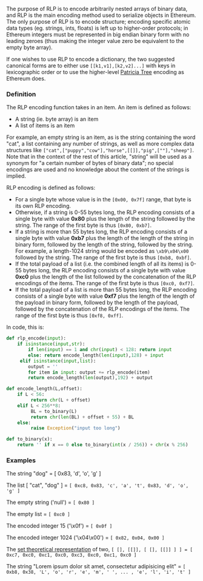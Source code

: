 The purpose of RLP is to encode arbitrarily nested arrays of binary data, and RLP is the main encoding method used to serialize objects in Ethereum. The only purpose of RLP is to encode structure; encoding specific atomic data types (eg. strings, ints, floats) is left up to higher-order protocols; in Ethereum integers must be represented in big endian binary form with no leading zeroes (thus making the integer value zero be equivalent to the empty byte array).

If one wishes to use RLP to encode a dictionary, the two suggested canonical forms are to either use `[[k1,v1],[k2,v2]...]` with keys in lexicographic order or to use the higher-level [Patricia Tree](https://github.com/ethereum/wiki/wiki/Patricia-Tree) encoding as Ethereum does.

### Definition

The RLP encoding function takes in an item. An item is defined as follows:

* A string (ie. byte array) is an item
* A list of items is an item

For example, an empty string is an item, as is the string containing the word "cat", a list containing any number of strings, as well as more complex data structures like `["cat",["puppy","cow"],"horse",[[]],"pig",[""],"sheep"]`. Note that in the context of the rest of this article, "string" will be used as a synonym for "a certain number of bytes of binary data"; no special encodings are used and no knowledge about the content of the strings is implied.

RLP encoding is defined as follows:

* For a single byte whose value is in the `[0x00, 0x7f]` range, that byte is its own RLP encoding.
* Otherwise, if a string is 0-55 bytes long, the RLP encoding consists of a single byte with value **0x80** plus the length of the string followed by the string. The range of the first byte is thus `[0x80, 0xb7]`.
* If a string is more than 55 bytes long, the RLP encoding consists of a single byte with value **0xb7** plus the length of the length of the string in binary form, followed by the length of the string, followed by the string. For example, a length-1024 string would be encoded as `\xb9\x04\x00` followed by the string. The range of the first byte is thus `[0xb8, 0xbf]`.
* If the total payload of a list (i.e. the combined length of all its items) is 0-55 bytes long, the RLP encoding consists of a single byte with value **0xc0** plus the length of the list followed by the concatenation of the RLP encodings of the items. The range of the first byte is thus `[0xc0, 0xf7]`.
* If the total payload of a list is more than 55 bytes long, the RLP encoding consists of a single byte with value **0xf7** plus the length of the length of the payload in binary form, followed by the length of the payload, followed by the concatenation of the RLP encodings of the items. The range of the first byte is thus `[0xf8, 0xff]`.

In code, this is:

```python
def rlp_encode(input):
    if isinstance(input,str):
        if len(input) == 1 and chr(input) < 128: return input
        else: return encode_length(len(input),128) + input
     elif isinstance(input,list):
        output = ''
        for item in input: output += rlp_encode(item)
        return encode_length(len(output),192) + output

def encode_length(L,offset):
    if L < 56:
         return chr(L + offset)
    elif L < 256**8:
         BL = to_binary(L)
         return chr(len(BL) + offset + 55) + BL
    else:
         raise Exception("input too long")

def to_binary(x):
    return '' if x == 0 else to_binary(int(x / 256)) + chr(x % 256)
```

### Examples

The string "dog" = [ 0x83, 'd', 'o', 'g' ]

The list [ "cat", "dog" ] = `[ 0xc8, 0x83, 'c', 'a', 't', 0x83, 'd', 'o', 'g' ]`

The empty string ('null') = `[ 0x80 ]`

The empty list = `[ 0xc0 ]`

The encoded integer 15 ('\x0f') = `[ 0x0f ]`

The encoded integer 1024 ('\x04\x00') = `[ 0x82, 0x04, 0x00 ]`

The [set theoretical representation](http://en.wikipedia.org/wiki/Set-theoretic_definition_of_natural_numbers) of two, `[ [], [[]], [ [], [[]] ] ] = [ 0xc7, 0xc0, 0xc1, 0xc0, 0xc3, 0xc0, 0xc1, 0xc0 ]`

The string "Lorem ipsum dolor sit amet, consectetur adipisicing elit" = `[ 0xb8, 0x38, 'L', 'o', 'r', 'e', 'm', ' ', ... , 'e', 'l', 'i', 't' ]`
